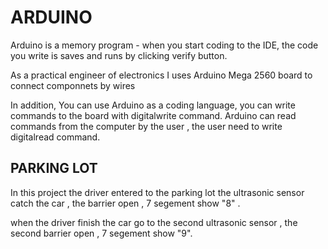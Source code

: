 # ARDUINO
Arduino is a memory program - when you start coding to the IDE, the code you write is saves and runs by clicking verify button.

As a practical engineer of electronics I uses Arduino Mega 2560 board to connect componnets by wires

In addition, You can use Arduino as a coding language, you can write commands to the board with digitalwrite command.
Arduino can read commands from the computer by the user , the user need to write digitalread command.
## PARKING LOT
 In this project the driver entered to the parking lot the ultrasonic sensor catch the car , the barrier open , 7 segement show "8" .
 
 when the driver finish the car go to the second ultrasonic sensor , the second barrier open , 7 segement show "9".

